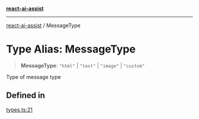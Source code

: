 [**react-ai-assist**](../README.md)

***

[react-ai-assist](../globals.md) / MessageType

# Type Alias: MessageType

> **MessageType**: `"html"` \| `"text"` \| `"image"` \| `"custom"`

Type of message type

## Defined in

[types.ts:21](https://github.com/lixun910/ai-assistant/blob/3d3b9b0ad83cd6e8a6fa140c45b5cd7a1afa7cb8/src/types.ts#L21)
